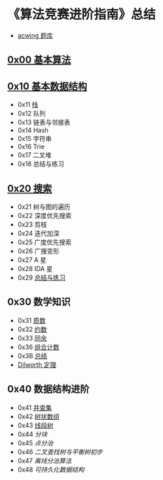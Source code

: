 # 《算法竞赛进阶指南》总结

- [acwing 题库](https://www.acwing.com/activity/content/6/)

## [0x00 基本算法](./0x00/readme.md)

## [0x10 基本数据结构](./0x10/readme.md)

- 0x11 [栈](./0x10/0x11/readme.md)
- 0x12 队列
- 0x13 链表与邻接表
- 0x14 Hash
- 0x15 字符串
- 0x16 Trie
- 0x17 二叉堆
- 0x18 总结与练习

## [0x20 搜索](./0x20/readme.md)

- 0x21 树与图的遍历 
- 0x22 深度优先搜索 
- 0x23 剪枝 
- 0x24 迭代加深 
- 0x25 广度优先搜索 
- 0x26 广搜变形 
- 0x27 A 星 
- 0x28 IDA 星 
- 0x29 [总结与练习](./0x20/0x29/readme.md)

## 0x30 数学知识

- 0x31 [质数](./0x30/0x31/readme.md) 
- 0x32 [约数](./0x30/0x32/readme.md)
- 0x33 [同余](./0x30/0x33/readme.md)
- 0x36 [组合计数](./0x30/0x36/readme.md)
- 0x3B [总结](./0x30/0x3B/readme.md)
- [Dilworth 定理](./0x30/Dilworth.md)

## 0x40 数据结构进阶

- 0x41 [并查集](./0x40/0x41/readme.md)
- 0x42 [树状数组](./0x40/0x42/readme.md)
- 0x43 [线段树](./0x40/0x43/readme.md)
- 0x44 *分块*
- 0x45 *点分治*
- 0x46 *二叉查找树与平衡树初步*
- 0x47 *离线分治算法*
- 0x48 *可持久化数据结构*